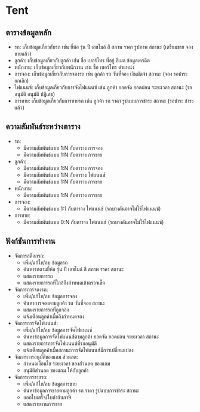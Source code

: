 # Tent

## ตารางข้อมูลหลัก

- รถ: เก็บข้อมูลเกี่ยวกับรถ เช่น ยี่ห้อ รุ่น ปี เลขไมล์ สี สภาพ ราคา รูปภาพ สถานะ (เตรียมขาย จอง ขายแล้ว)
- ลูกค้า: เก็บข้อมูลเกี่ยวกับลูกค้า เช่น ชื่อ เบอร์โทร ที่อยู่ อีเมล ข้อมูลเครดิต
- พนักงาน: เก็บข้อมูลเกี่ยวกับพนักงาน เช่น ชื่อ เบอร์โทร ตำแหน่ง
- การจอง: เก็บข้อมูลเกี่ยวกับการจองรถ เช่น ลูกค้า รถ วันที่จอง เงินมัดจำ สถานะ (จอง รอชำระ ยกเลิก)
- ไฟแนนซ์: เก็บข้อมูลเกี่ยวกับการจัดไฟแนนซ์ เช่น ลูกค้า ยอดจัด ยอดผ่อน ระยะเวลา สถานะ (รออนุมัติ อนุมัติ ปฏิเสธ)
- การขาย: เก็บข้อมูลเกี่ยวกับการขายรถ เช่น ลูกค้า รถ ราคา รูปแบบการชำระ สถานะ (รอชำระ ชำระแล้ว)

## ความสัมพันธ์ระหว่างตาราง
- รถ:
   - มีความสัมพันธ์แบบ 1:N กับตาราง การจอง
   - มีความสัมพันธ์แบบ 1:N กับตาราง การขาย
- ลูกค้า:
   - มีความสัมพันธ์แบบ 1:N กับตาราง การจอง
   - มีความสัมพันธ์แบบ 1:N กับตาราง ไฟแนนซ์
   - มีความสัมพันธ์แบบ 1:N กับตาราง การขาย
- พนักงาน:
   - มีความสัมพันธ์แบบ 1:N กับตาราง การขาย
- การจอง:
   - มีความสัมพันธ์แบบ 1:1 กับตาราง ไฟแนนซ์ (รถบางคันอาจไม่ใช้ไฟแนนซ์)
- การขาย:
   - มีความสัมพันธ์แบบ 0:N กับตาราง ไฟแนนซ์ (รถบางคันอาจไม่ใช้ไฟแนนซ์)
  

## ฟังก์ชันการทำงาน
- จัดการสต็อกรถ:
    - เพิ่ม/แก้ไข/ลบ ข้อมูลรถ
    - ค้นหารถตามยี่ห้อ รุ่น ปี เลขไมล์ สี สภาพ ราคา สถานะ
    - แสดงรายการรถ
    - แสดงรายการรถที่ใกล้ถึงกำหนดเข้าตรวจเช็ค
- จัดการการจองรถ:
    - เพิ่ม/แก้ไข/ลบ ข้อมูลการจอง
    - ค้นหาการจองตามลูกค้า รถ วันที่จอง สถานะ
    - แสดงรายการรถที่ถูกจอง
    - แจ้งเตือนลูกค้าเมื่อถึงกำหนดจอง
- จัดการการจัดไฟแนนซ์:
    - เพิ่ม/แก้ไข/ลบ ข้อมูลการจัดไฟแนนซ์
    - ค้นหาข้อมูลการจัดไฟแนนซ์ตามลูกค้า ยอดจัด ยอดผ่อน ระยะเวลา สถานะ
    - แสดงรายการการจัดไฟแนนซ์ที่รออนุมัติ
    - แจ้งเตือนลูกค้าเมื่อสถานะการจัดไฟแนนซ์มีการเปลี่ยนแปลง
- จัดการการอนุมัติของแถม ส่วนลด:
    - กำหนดเงื่อนไข ระยะเวลา ของส่วนลด ของแถม
    - อนุมัติส่วนลด ของแถม ให้กับลูกค้า
- จัดการการขายรถ:
    - เพิ่ม/แก้ไข/ลบ ข้อมูลการขาย
    - ค้นหาข้อมูลการขายตามลูกค้า รถ ราคา รูปแบบการชำระ สถานะ
    - ออกใบเสร็จ/ใบกำกับภาษี
    - แสดงรายงานการขาย
  

